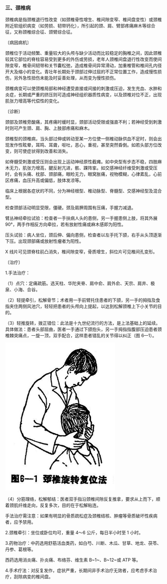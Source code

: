 ### 三、颈椎病

颈椎病是指颈椎退行性改变（如颈椎骨性增生、椎间隙变窄、椎间盘变性）或颈椎附近软组织病变（如劳损、韧带钙化），所引起的颈、肩、臂部疼痛麻木等综合征，又称颈椎综合征、颈臂综合征。

〔病因病机〕

颈椎位于活动频繁、重量较大的头颅与缺少活动而比较稳定的胸椎之间，因此颈椎较其它部位的脊柱容易受到更多的外伤或劳损，老年人颈椎间盘退行性改变而使间隙变窄，椎骨间韧带和关节囊松弛，造成椎骨间异常滑动，加重椎管和椎间孔内径开大及缩小的变化。青壮年长期处于颈部过伸过屈的不正常位置工作，造成慢性损伤，另外急性扭伤未能及时妥善处理，从而变为慢性损伤。

颈椎病变可以使颈椎局部和神经遭受直接或间接的刺激或压迫，发生充血、水肿和炎症，长期或严重的挤压则可造成神经组织器质性病变，以及颈椎对位不正，出现肌张力增高等代偿性的变化。

〔诊断〕

颈部及颈椎旁酸痛，其疼痛时缓时显，颈部活动受限或强直不利；若神经受到刺激时则可产生颈、肩、胸、上肢部疼痛和麻木。

颈椎型的颈椎病，当头部过伸或转动至某一方位使一侧椎动脉供血不足时，则会出现发作性眩晕，耳鸣、耳聋，呕吐，恶心，重视，甚至突然昏倒。如若头部方位改变，则可使症状得到改善和消失。

如脊髓受刺激或受压则会出现上运动神经原性截瘫。如中央型有步态不稳，四肢麻木无力，肌张力增高，腱反射亢进，骸、踝阵挛。如交感神经纤维受刺激或受压时，会有头痛、枕部、颈部痛，眼睑无力，眼窝胀痛，视物模糊，心律紊乱，心前区疼痛，血压升高或偏低，肢体发凉等。

临床上根据各症状的不同，分为神经根型、椎动脉型、脊髓型、交感神经型及混合型。

检查颈部活动明显受限，僵硬。颈及肩胛周围有压痛，手握力减退。

臂丛神经牵拉试验：检查者一手扶病人头的患侧，另一手握患侧上肢，将其外展 90°，两手作相反方向牵拉，若有放射性痛或麻木感即为阳性。

压头试验：病人坐位，颈后伸、偏向患侧，检查者以左手托下颌，右手从头顶逐渐下压。出现颈部痛或放射性瘤者为阳性。

X 线片可见颈脊柱前凸消失，椎间隙变窄，骨质增生，斜位片可见椎间孔变形。

〔治疗〕

1.手法治疗：

（1）点穴：定痛疏筋。选天柱、华陀夹脊、肩中俞、肩外俞、天宗、肩井、极泉、小海、合谷。

（2）轻提牵引，松解骨节；术者用一手前臂托住患者的下颌，另一手的拇指及食指夹住两侧风池穴，轻轻把患者的头颅向上提起，以达到松解颈椎上下小关节的目的。

（3）轻推旋转，拨正错位：此法是十九世纪流行的方法，是上法基础上的延续。具体做法：患者头部屈曲，医者一手通过下颌抱头，另一手拇指指腹部压迫患者颈椎棘突痛点，一旋一顶，双手配合，这样患者错乱的关节得以纠正（图 6—1）。

<img src="./img/6-1.jpg" style="zoom:80%;" />

（4）分筋理络，松解郁结：医者双手指沿颈椎间隙反复推拿，要求从上而下，顺着颈肌纤维走向，反复多次，目的在于松解粘连。

手法治疗需注意：如果有明显的骨质疏松症及颈椎结核、肿瘤等骨质破坏性疾病者，应予禁用。

2.颈椎牵引：坐位或卧位均可，重量 4〜6 公斤，每日半小时至 1 小时。

3.药物治疗：中药选用舒筋活血类药，如白芍、川断、木瓜、甘草、地龙、茯苓、丹参、葛根等。

西药选用消炎痛、扑炎痛、布络芬、维生素 B~1~、B~12~或 ATP 等。

4.手术疗法：对反复发作，症状严重，长期间非手术治疗无效者，应考虑手术治疗，刮除病变的椎间盘。
